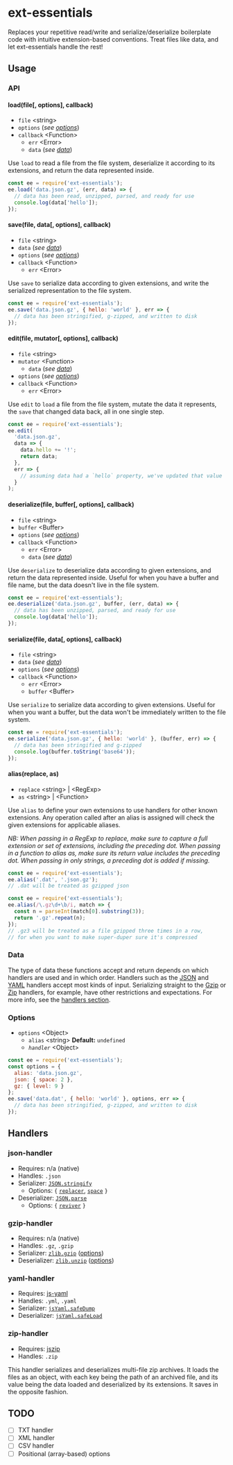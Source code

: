 # ext-essentials

Replaces your repetitive read/write and serialize/deserialize boilerplate code with intuitive extension-based conventions. Treat files like data, and let ext-essentials handle the rest!

## Usage

### API

#### load(file[, options], callback)

* `file` &lt;string&gt;
* `options` (_see [options](#Options)_)
* `callback` &lt;Function&gt;
  * `err` &lt;Error&gt;
  * `data` (_see [data](#Data)_)

Use `load` to read a file from the file system, deserialize it according to its extensions, and return the data represented inside.

```javascript
const ee = require('ext-essentials');
ee.load('data.json.gz', (err, data) => {
  // data has been read, unzipped, parsed, and ready for use
  console.log(data['hello']);
});
```

#### save(file, data[, options], callback)

* `file` &lt;string&gt;
* `data` (_see [data](#Data)_)
* `options` (_see [options](#Options)_)
* `callback` &lt;Function&gt;
  * `err` &lt;Error&gt;

Use `save` to serialize data according to given extensions, and write the serialized representation to the file system.

```javascript
const ee = require('ext-essentials');
ee.save('data.json.gz', { hello: 'world' }, err => {
  // data has been stringified, g-zipped, and written to disk
});
```

#### edit(file, mutator[, options], callback)

* `file` &lt;string&gt;
* `mutator` &lt;Function&gt;
  * `data` (_see [data](#Data)_)
* `options` (_see [options](#Options)_)
* `callback` &lt;Function&gt;
  * `err` &lt;Error&gt;

Use `edit` to `load` a file from the file system, mutate the data it represents, the `save` that changed data back, all in one single step.

```javascript
const ee = require('ext-essentials');
ee.edit(
  'data.json.gz',
  data => {
    data.hello += '!';
    return data;
  },
  err => {
    // assuming data had a `hello` property, we've updated that value
  }
);
```

#### deserialize(file, buffer[, options], callback)

* `file` &lt;string&gt;
* `buffer` &lt;Buffer&gt;
* `options` (_see [options](#Options)_)
* `callback` &lt;Function&gt;
  * `err` &lt;Error&gt;
  * `data` (_see [data](#Data)_)

Use `deserialize` to deserialize data according to given extensions, and return the data represented inside. Useful for when you have a buffer and file name, but the data doesn't live in the file system.

```javascript
const ee = require('ext-essentials');
ee.deserialize('data.json.gz', buffer, (err, data) => {
  // data has been unzipped, parsed, and ready for use
  console.log(data['hello']);
});
```

#### serialize(file, data[, options], callback)

* `file` &lt;string&gt;
* `data` (_see [data](#Data)_)
* `options` (_see [options](#Options)_)
* `callback` &lt;Function&gt;
  * `err` &lt;Error&gt;
  * `buffer` &lt;Buffer&gt;

Use `serialize` to serialize data according to given extensions. Useful for when you want a buffer, but the data won't be immediately written to the file system.

```javascript
const ee = require('ext-essentials');
ee.serialize('data.json.gz', { hello: 'world' }, (buffer, err) => {
  // data has been stringified and g-zipped
  console.log(buffer.toString('base64'));
});
```

#### alias(replace, as)

* `replace` &lt;string&gt; | &lt;RegExp&gt;
* `as` &lt;string&gt; | &lt;Function&gt;

Use `alias` to define your own extensions to use handlers for other known extensions. Any operation called after an alias is assigned will check the given extensions for applicable aliases.

_NB: When passing in a RegExp to replace, make sure to capture a full extension or set of extensions, including the preceding dot. When passing in a function to alias as, make sure its return value includes the preceding dot. When passing in only strings, a preceding dot is added if missing._

```javascript
const ee = require('ext-essentials');
ee.alias('.dat', '.json.gz');
// .dat will be treated as gzipped json
```

```javascript
const ee = require('ext-essentials');
ee.alias(/\.gz\d+\b/i, match => {
  const n = parseInt(match[0].substring(3));
  return '.gz'.repeat(n);
});
// .gz3 will be treated as a file gzipped three times in a row,
// for when you want to make super-duper sure it's compressed
```

### Data

The type of data these functions accept and return depends on which handlers are used and in which order. Handlers such as the [JSON](#json-handler) and [YAML](#yaml-handler) handlers accept most kinds of input. Serializing straight to the [Gzip](#gzip-handler) or [Zip](#zip-handler) handlers, for example, have other restrictions and expectations. For more info, see the [handlers section](#Handlers).

### Options

* `options` &lt;Object&gt;
  * `alias` &lt;string&gt; **Default:** `undefined`
  * _`handler`_ &lt;Object&gt;

```javascript
const ee = require('ext-essentials');
const options = {
  alias: 'data.json.gz',
  json: { space: 2 },
  gz: { level: 9 }
};
ee.save('data.dat', { hello: 'world' }, options, err => {
  // data has been stringified, g-zipped, and written to disk
});
```

## Handlers

### json-handler

* Requires: n/a (native)
* Handles: `.json`
* Serializer: [`JSON.stringify`](https://developer.mozilla.org/en-US/docs/Web/JavaScript/Reference/Global_Objects/JSON/stringify)
  * Options: `{` [`replacer`](https://developer.mozilla.org/en-US/docs/Web/JavaScript/Reference/Global_Objects/JSON/stringify#The_replacer_parameter), [`space`](https://developer.mozilla.org/en-US/docs/Web/JavaScript/Reference/Global_Objects/JSON/stringify#The_space_parameter) `}`
* Deserializer: [`JSON.parse`](https://developer.mozilla.org/en-US/docs/Web/JavaScript/Reference/Global_Objects/JSON/parse)
  * Options: `{` [`reviver`](https://developer.mozilla.org/en-US/docs/Web/JavaScript/Reference/Global_Objects/JSON/parse#Using_the_reviver_parameter) `}`

### gzip-handler

* Requires: n/a (native)
* Handles: `.gz`, `.gzip`
* Serializer: [`zlib.gzip`](https://nodejs.org/api/zlib.html#zlib_zlib_gzip_buffer_options_callback) ([options](https://nodejs.org/api/zlib.html#zlib_class_options))
* Deserializer: [`zlib.unzip`](https://nodejs.org/api/zlib.html#zlib_zlib_unzip_buffer_options_callback) ([options](https://nodejs.org/api/zlib.html#zlib_class_options))

### yaml-handler

* Requires: [js-yaml](https://www.npmjs.com/package/js-yaml)
* Handles: `.yml`, `.yaml`
* Serializer: [`jsYaml.safeDump`](https://github.com/nodeca/js-yaml#safedump-object---options-)
* Deserializer: [`jsYaml.safeLoad`](https://github.com/nodeca/js-yaml#safeload-string---options-)

### zip-handler

* Requires: [jszip](https://www.npmjs.com/package/jszip)
* Handles: `.zip`

This handler serializes and deserializes multi-file zip archives. It loads the files as an object, with each key being the path of an archived file, and its value being the data loaded and deserialized by its extensions. It saves in the opposite fashion.

## TODO

* [ ] TXT handler
* [ ] XML handler
* [ ] CSV handler
* [ ] Positional (array-based) options
